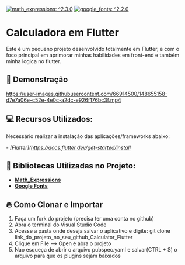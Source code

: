 [![math_expressions: ^2.3.0](https://img.shields.io/badge/math%20expressions%3A-%20^2.3.0-blue.svg?style=flat)](https://pub.dev/packages/math_expressions)
[![google_fonts: ^2.2.0](https://img.shields.io/badge/google%20fonts%3A-%20^2.2.0-blue.svg?style=flat)](https://pub.dev/packages/google_fonts)

# Calculadora em Flutter

Este é um pequeno projeto desenvolvido totalmente em Flutter, e com o foco principal em aprimorar minhas habilidades em front-end e também minha logica no flutter.

## 📸 Demonstração

https://user-images.githubusercontent.com/66914500/148655158-d7e7a06e-c52e-4e0c-a2dc-e926f176bc3f.mp4

## :computer: Recursos Utilizados: 

Necessário realizar a instalação das aplicações/frameworks abaixo:

*- [Flutter](https://docs.flutter.dev/get-started/install*

## 🚩 Bibliotecas Utilizadas no Projeto: 

- **[Math_Expressions](https://pub.dev/packages/math_expressions)**
- **[Google Fonts](https://pub.dev/packages/google_fonts)**

## :fire: Como Clonar e Importar

1) Faça um fork do projeto (precisa ter uma conta no github)
2) Abra o terminal do Visual Studio Code
3) Acesse a pasta onde deseja salvar o aplicativo e digite: git clone link_do_projeto_no_seu_github_Calculator_Flutter
4) Clique em File --> Open e abra o projeto
5) Nao esqueça de abrir o arquivo pubspec.yaml e salvar(CTRL + S) o arquivo para que os plugins sejam baixados

